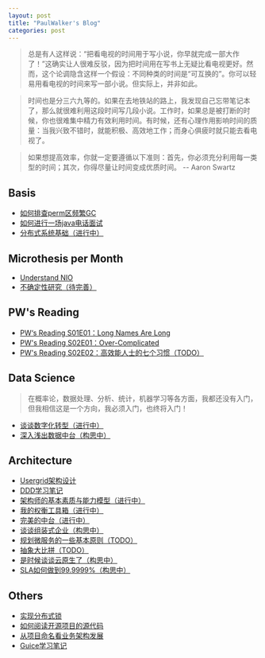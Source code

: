 ```yaml
---
layout: post
title: "PaulWalker's Blog"
categories: post 
---
```


> 总是有人这样说：“把看电视的时间用于写小说，你早就完成一部大作了！”这确实让人很难反驳，因为把时间用在写书上无疑比看电视更好。然而，这个论调隐含这样一个假设：不同种类的时间是“可互换的”。你可以轻易用看电视的时间来写一部小说。但实际上，并非如此。 

> 时间也是分三六九等的。如果在去地铁站的路上，我发现自己忘带笔记本了，那么就很难利用这段时间写几段小说。工作时，如果总是被打断的时候，你也很难集中精力有效利用时间。有时候，还有心理作用影响时间的质量：当我兴致不错时，就能积极、高效地工作；而身心俱疲时就只能去看电视了。 

> 如果想提高效率，你就一定要遵循以下准则：首先，你必须充分利用每一类型的时间；其次，你得尽量让时间变成优质时间。         -- Aaron Swartz             


## Basis
- [如何排查perm区频繁GC](https://github.com/regulusun/regulusun.github.io/issues/15)
- [如何进行一场java电话面试](https://github.com/regulusun/regulusun.github.io/issues/9)
- [分布式系统基础（进行中）](https://github.com/regulusun/regulusun.github.io/issues/59)

## Microthesis per Month
- [Understand NIO](https://github.com/regulusun/regulusun.github.io/issues/7)
- [不确定性研究（待完善）](https://github.com/regulusun/regulusun.github.io/issues/39)

## PW's Reading
- [PW‘s Reading S01E01：Long Names Are Long](https://github.com/regulusun/regulusun.github.io/issues/2)
- [PW's Reading S02E01：Over-Complicated](https://github.com/regulusun/regulusun.github.io/issues/36)
- [PW's Reading S02E02：高效能人士的七个习惯（TODO）](https://github.com/regulusun/regulusun.github.io/issues/57)

## Data Science
> 在概率论，数据处理、分析、统计，机器学习等各方面，我都还没有入门，但我相信这是一个方向，我必须入门，也终将入门！
- [谈谈数字化转型（进行中）](https://github.com/regulusun/regulusun.github.io/issues/51)
- [深入浅出数据中台（构思中）](https://github.com/regulusun/regulusun.github.io/issues/53)

## Architecture  
- [Usergrid架构设计](https://github.com/regulusun/regulusun.github.io/issues/1)
- [DDD学习笔记](https://github.com/regulusun/regulusun.github.io/issues/8)
- [架构师的基本素质与能力模型（进行中）](https://github.com/regulusun/regulusun.github.io/issues/60)
- [我的权衡工具箱（进行中）](https://github.com/regulusun/regulusun.github.io/issues/58)
- [完美的中台（进行中）](https://github.com/regulusun/regulusun.github.io/issues/50)
- [谈谈组装式企业（构思中）](https://github.com/regulusun/regulusun.github.io/issues/62)
- [规划微服务的一些基本原则（TODO）](https://github.com/regulusun/regulusun.github.io/issues/55)
- [抽象大比拼（TODO）](https://github.com/regulusun/regulusun.github.io/issues/63)
- [是时候谈谈云原生了（构思中）](https://github.com/regulusun/regulusun.github.io/issues/54)
- [SLA如何做到99.9999%（构思中）](https://github.com/regulusun/regulusun.github.io/issues/56)


## Others
- [实现分布式锁](https://github.com/regulusun/regulusun.github.io/issues/5)
- [如何阅读开源项目的源代码](https://github.com/regulusun/regulusun.github.io/issues/4)
- [从项目命名看业务架构发展](https://github.com/regulusun/regulusun.github.io/issues/3)
- [Guice学习笔记](https://github.com/regulusun/regulusun.github.io/issues/6)
